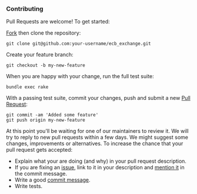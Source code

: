 ### Contributing

Pull Requests are welcome! To get started:

[Fork](https://guides.github.com/activities/forking) then clone the repository:

    git clone git@github.com:your-username/ecb_exchange.git

Create your feature branch:

    git checkout -b my-new-feature

When you are happy with your change, run the full test suite:

    bundle exec rake

With a passing test suite, commit your changes, push and submit a new [Pull
Request](https://github.com/matthutchinson/ecb_exchange/compare):

    git commit -am 'Added some feature'
    git push origin my-new-feature

At this point you'll be waiting for one of our maintainers to review it. We will
try to reply to new pull requests within a few days. We might suggest some
changes, improvements or alternatives. To increase the chance that your pull
request gets accepted:

* Explain what your are doing (and why) in your pull request description.
* If you are fixing an
  [issue](https://github.com/matthutchinson/ecb_exchange/issues), link to
  it in your description and [mention
  it](https://help.github.com/articles/closing-issues-via-commit-messages) in
  the commit message.
* Write a good [commit
  message](http://tbaggery.com/2008/04/19/a-note-about-git-commit-messages.html).
* Write tests.

